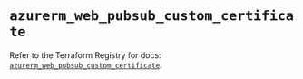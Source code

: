 # `azurerm_web_pubsub_custom_certificate`

Refer to the Terraform Registry for docs: [`azurerm_web_pubsub_custom_certificate`](https://registry.terraform.io/providers/hashicorp/azurerm/4.8.0/docs/resources/web_pubsub_custom_certificate).
